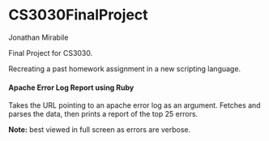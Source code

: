 # CS3030FinalProject

Jonathan Mirabile

Final Project for CS3030. 

Recreating a past homework assignment in a new scripting language.

#### Apache Error Log Report using Ruby

Takes the URL pointing to an apache error log as an argument. Fetches and parses the data, then prints a report of the top 25 errors. 

**Note:** best viewed in full screen as errors are verbose.
